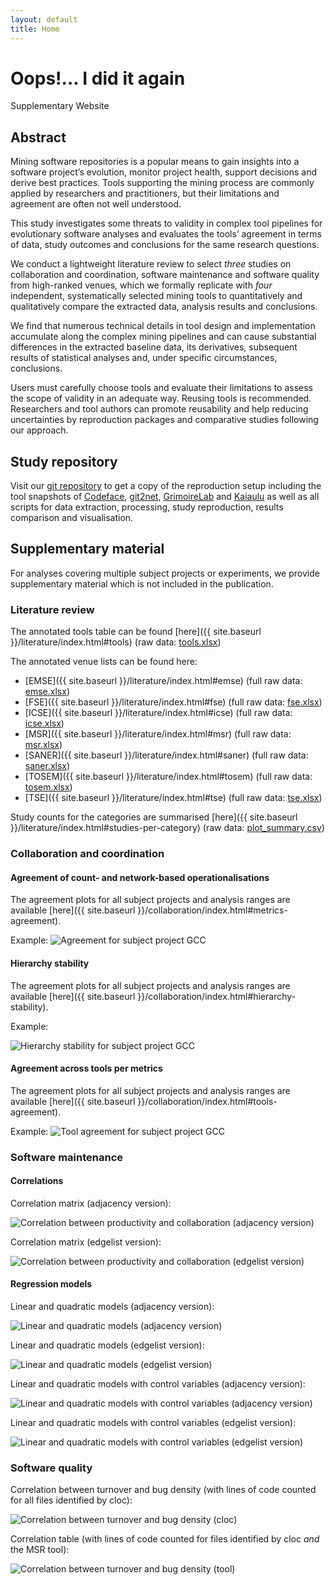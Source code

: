 ```yaml
---
layout: default
title: Home
---
```


# Oops!... I did it again

Supplementary Website

## Abstract

Mining software repositories is a popular means to gain insights into
a software project’s evolution, monitor project health, support decisions and
derive best practices. Tools supporting the mining process are commonly applied by 
researchers and practitioners, but their limitations and agreement are
often not well understood.

This study investigates some threats to validity in complex tool
pipelines for evolutionary software analyses and evaluates the tools’ agreement 
in terms of data, study outcomes and conclusions for the same research
questions.

We conduct a lightweight literature review to select *three* studies
on collaboration and coordination, software maintenance and software quality
from high-ranked venues, which we formally replicate with *four* independent,
systematically selected mining tools to quantitatively and qualitatively compare 
the extracted data, analysis results and conclusions.

We find that numerous technical details in tool design and implementation accumulate
along the complex mining pipelines and can cause substantial differences in the 
extracted baseline data, its derivatives, subsequent results
of statistical analyses and, under specific circumstances, conclusions.

Users must carefully choose tools and evaluate their limitations
to assess the scope of validity in an adequate way. Reusing tools is recommended. 
Researchers and tool authors can promote reusability and help reducing 
uncertainties by reproduction packages and comparative studies following
our approach.

## Study repository

Visit our [git repository](https://github.com/lfd/emse2025) to get a copy of 
the reproduction setup including the tool snapshots of 
[Codeface](https://github.com/lfd/codeface),
[git2net](https://github.com/gotec/git2net),
[GrimoireLab](https://github.com/chaoss/grimoirelab) and
[Kaiaulu](https://github.com/sailuh/kaiaulu)
as well as all scripts for
data extraction, processing, study reproduction, results comparison and visualisation.

## Supplementary material

For analyses covering multiple subject projects or experiments, 
we provide supplementary material which is not included in the publication.

### Literature review

The annotated tools table can be found [here]({{ site.baseurl }}/literature/index.html#tools) (raw data: [tools.xlsx](/literature/tools.xlsx))

The annotated venue lists can be found here:
- [EMSE]({{ site.baseurl }}/literature/index.html#emse) (full raw data: [emse.xlsx](/literature/emse.xlsx))
- [FSE]({{ site.baseurl }}/literature/index.html#fse) (full raw data: [fse.xlsx](/literature/fse.xlsx))
- [ICSE]({{ site.baseurl }}/literature/index.html#icse) (full raw data: [icse.xlsx](/literature/icse.xlsx))
- [MSR]({{ site.baseurl }}/literature/index.html#msr) (full raw data: [msr.xlsx](/literature/msr.xlsx))
- [SANER]({{ site.baseurl }}/literature/index.html#saner) (full raw data: [saner.xlsx](/literature/saner.xlsx))
- [TOSEM]({{ site.baseurl }}/literature/index.html#tosem) (full raw data: [tosem.xlsx](/literature/tosem.xlsx))
- [TSE]({{ site.baseurl }}/literature/index.html#tse) (full raw data: [tse.xlsx](/literature/tse.xlsx))

Study counts for the categories are summarised [here]({{ site.baseurl }}/literature/index.html#studies-per-category) (raw data: [plot_summary.csv](/literature/plot_summary.csv))

### Collaboration and coordination

#### Agreement of count- and network-based operationalisations

The agreement plots for all subject projects and analysis ranges are available [here]({{ site.baseurl }}/collaboration/index.html#metrics-agreement).

Example:
![Agreement for subject project GCC](/collaboration/gcc_agreement_107-104.png)

#### Hierarchy stability

The agreement plots for all subject projects and analysis ranges are available [here]({{ site.baseurl }}/collaboration/index.html#hierarchy-stability).

Example:

![Hierarchy stability for subject project GCC](/collaboration/gcc_stability_107-104.png)

#### Agreement across tools per metrics

The agreement plots for all subject projects and analysis ranges are available [here]({{ site.baseurl }}/collaboration/index.html#tools-agreement).

Example:
![Tool agreement for subject project GCC](/collaboration/gcc_tool_agreement_107-104.png)


### Software maintenance

#### Correlations

Correlation matrix (adjacency version):

![Correlation between productivity and collaboration (adjacency version)](/productivity/corr_adjacency.png)

Correlation matrix (edgelist version):

![Correlation between productivity and collaboration (edgelist version)](/productivity/corr_edgelist.png)

#### Regression models

Linear and quadratic models (adjacency version):

![Linear and quadratic models (adjacency version)](/productivity/reg_adjacency.png)

Linear and quadratic models (edgelist version):

![Linear and quadratic models (edgelist version)](/productivity/reg_edgelist.png)

Linear and quadratic models with control variables (adjacency version):

![Linear and quadratic models with control variables (adjacency version)](/productivity/reg_adjacency_controls.png)

Linear and quadratic models with control variables (edgelist version):

![Linear and quadratic models with control variables (edgelist version)](/productivity/reg_edgelist_controls.png)


### Software quality

Correlation between turnover and bug density (with lines of code counted for all files identified by cloc):

![Correlation between turnover and bug density (cloc)](/quality/corr.png)

Correlation table (with lines of code counted for files identified by cloc *and* the MSR tool):

![Correlation between turnover and bug density (tool)](/quality/corr_filtered.png)